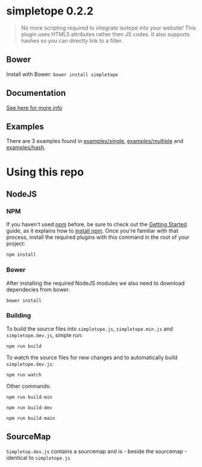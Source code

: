 # simpletope 0.2.2
> No more scripting required to integrate isotope into your website! This plugin uses HTML5 attributes rather then JS codes. It also supports hashes so you can directly link to a filter.

## Bower
Install with Bower: ``bower install simpletope``

## Documentation
[See here for more info](https://github.com/Qaraqter/simpletope/blob/master/DOCUMENTATION.md)

## Examples
There are 3 examples found in [examples/single](https://github.com/Qaraqter/simpletope/tree/master/examples/single), [examples/multiple](https://github.com/Qaraqter/simpletope/tree/master/examples/multiple) and [examples/hash](https://github.com/Qaraqter/simpletope/tree/master/examples/hash).

# Using this repo
## NodeJS

### NPM
If you haven't used [npm](https://www.npmjs.com/) before, be sure to check out the [Getting Started](https://docs.npmjs.com/getting-started/what-is-npm) guide, as it explains how to [install npm](https://docs.npmjs.com/getting-started/installing-node). Once you're familiar with that process, install the required plugins with this command in the root of your project:

```shell
npm install
```

### Bower
After installing the required NodeJS modules we also need to download dependecies from bower.
```shell
bower install
```

### Building
To build the source files into `simpletope.js`, `simpletope.min.js`  and `simpletope.dev.js`, simple run:
```shell
npm run build
```

To watch the source files for new changes and to automatically build `simpletope.dev.js`:
```shell
npm run watch
```

Other commands:
```shell
npm run build-min
```
```shell
npm run build-dev
```
```shell
npm run build-main
```

## SourceMap
`Simpletop.dev.js` contains a sourcemap and is - beside the sourcemap - identical to `simpletope.js`
